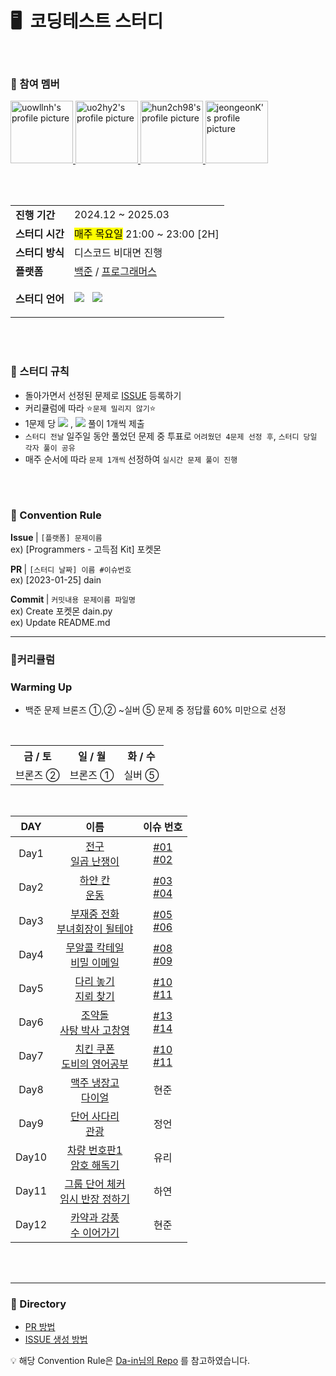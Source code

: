 <h1>🖥️&nbsp 코딩테스트 스터디</h1>
<br>
  
<h3> 📌 참여 멤버 </h3>
<p>
<a href="https://github.com/uowllnh">
    <img src="https://github.com/uowllnh.png" width="100" alt="uowllnh's profile picture" />
</a>

<a href="https://github.com/uo2hy2">
    <img src="https://github.com/uo2hy2.png" width="100" alt="uo2hy2's profile picture" />
</a>

<a href="https://github.com/hun2ch98">
    <img src="https://github.com/hun2ch98.png" width="100" alt="hun2ch98's profile picture" />
</a>

<a href="https://github.com/jeongeonK">
    <img src="https://github.com/jeongeonK.png" width="100" alt="jeongeonK's profile picture" />
</a>
  </p>
<br>
<br>
<table>
    <tr>
      <td><b>진행 기간</td>
      <td>2024.12 ~ 2025.03</td>
    </tr>
    <tr>
      <td><b>스터디 시간</td>
      <td><mark>매주 목요일</mark> 21:00 ~ 23:00 [2H]</td>
    </tr>
        <tr>
      <td><b>스터디 방식</td>
      <td>디스코드 비대면 진행</td>
    </tr>
    <tr>
      <td><b>플랫폼</td>
      <td>
        <a href="https://www.acmicpc.net/">백준</a> /
         <a href="https://programmers.co.kr/">프로그래머스</a>
        </td>
    </tr>
     <tr>
      <td><b>스터디 언어</td>
      <td><p> 
  <img src="https://img.shields.io/badge/Java-007396?style=flat-square&logo=Java&logoColor=white"/></a> &nbsp
  <img src="https://img.shields.io/badge/Python-3766AB?style=flat-square&logo=Python&logoColor=white"/></a>
</p></td>
    </tr>
  </table>
 
<br>
<br>

<h3> 📢 스터디 규칙 </h3>

- 돌아가면서 선정된 문제로 [ISSUE](https://github.com/uowllnh/coding_study/issues) 등록하기
- 커리큘럼에 따라 ⭐️`문제 밀리지 않기`⭐️
- 1문제 당 <img src="https://img.shields.io/badge/Java-007396?style=flat-square&logo=Java&logoColor=white"/></a> ,
  <img src="https://img.shields.io/badge/Python-3766AB?style=flat-square&logo=Python&logoColor=white"/></a> 풀이 1개씩 제출
- `스터디 전날` 일주일 동안 풀었던 문제 중 투표로 `어려웠던 4문제 선정 후`, `스터디 당일 각자 풀이 공유`
- 매주 순서에 따라 `문제 1개씩` 선정하여 `실시간 문제 풀이 진행`


<br>

<br>


<h3> 🌈 Convention Rule </h3>

<b> Issue </b> | `[플랫폼] 문제이름`
<br>ex) [Programmers - 고득점 Kit] 포켓몬

<b> PR </b> | `[스터디 날짜] 이름 #이슈번호`
<br>ex) [2023-01-25] dain

<b>Commit </b> | `커밋내용 문제이름 파일명`
<br>ex) Create 포켓몬 dain.py
<br>ex) Update README.md

---
<h3> 📝커리큘럼 </h3>

### Warming Up

- 백준 문제 브론즈 ①,② ~실버 ⑤ 문제 중 정답률 60% 미만으로 선정
<br>
<body>
<table style = "table-layout: auto; width: 50%; table-layout: fixed;">
    <tr>
      <th align="center" valign="middle">금 / 토</th>
      <th align="center" valign="middle">일 / 월</th>
      <th align="center" valign="middle">화 / 수</th>
    </tr>
  <tr>
      <td align="center" valign="middle">브론즈 ②</td>
      <td align="center" valign="middle">브론즈 ①</td>
      <td align="center" valign="middle">실버 ⑤</td>
    </tr>
  </table>
</body>

<br>


  
<body>
    <table>
        <thead>
            <tr>
                <th align="center" valign="middle">DAY</th>
                <th align="center" valign="middle">이름</th>
                <th align="center" valign="middle">이슈 번호</th>
            </tr>
        </thead>
        <tbody align="center" valign="middle">
             <tr><td>Day1</td><td><a href="https://www.acmicpc.net/problem/21918" target="_blank">전구<br> <a href="https://www.acmicpc.net/problem/2309" target="_blank">일곱 난쟁이</a></a></td><td><a href="https://github.com/uowllnh/coding_study/issues/1">#01
 <br> <a href="https://github.com/uowllnh/coding_study/issues/2">#02</a></a></td></tr>
            <tr><td>Day2</td><td><a href="https://www.acmicpc.net/problem/1100" target="_blank">하얀 칸<br><a href="https://www.acmicpc.net/problem/1173" target="_blank"> 운동 </a></a></td><td><a href="https://github.com/uowllnh/coding_study/issues/3">#03
 <br> <a href="https://github.com/uowllnh/coding_study/issues/4">#04</a></a></td></tr>
            <tr><td>Day3</td><td><a href="https://www.acmicpc.net/problem/1333" target="_blank"> 부재중 전화 <br><a href="https://www.acmicpc.net/problem/2775" target="_blank"> 부녀회장이 될테야 </a></a></td><td><a href="https://github.com/uowllnh/coding_study/issues/5">#05
 <br> <a href="https://github.com/uowllnh/coding_study/issues/6">#06</a></a></td></tr>
            <tr><td>Day4</td><td><a href="https://www.acmicpc.net/problem/2896" target="_blank"> 무알콜 칵테일 <br><a href="https://www.acmicpc.net/problem/2999" target="_blank"> 비밀 이메일 </a></a></td><td><a href="https://github.com/uowllnh/coding_study/issues/8">#08
 <br> <a href="https://github.com/uowllnh/coding_study/issues/9">#09</a></a></td></tr>
            <tr><td>Day5</td><td><a href="https://www.acmicpc.net/problem/1010" target="_blank"> 다리 놓기<br><a href="https://www.acmicpc.net/problem/1996" target="_blank"> 지뢰 찾기 </a></a></td><td><a href="https://github.com/uowllnh/coding_study/issues/10">#10
  <br> <a href="https://github.com/uowllnh/coding_study/issues/11">#11</a></a></td></tr>
            <tr><td>Day6</td><td><a href="https://www.acmicpc.net/problem/2097" target="_blank"> 조약돌<br><a href="https://www.acmicpc.net/problem/2508" target="_blank"> 사탕 박사 고창영</a></a></td><td><a href="https://github.com/uowllnh/coding_study/issues/13">#13
  <br> <a href="https://github.com/uowllnh/coding_study/issues/14">#14</a></a></td></tr>
            <tr><td>Day7</td><td><a href="https://www.acmicpc.net/problem/1673" target="_blank"> 치킨 쿠폰<br><a href="https://www.acmicpc.net/problem/2386" target="_blank"> 도비의 영어공부</a></a></td><td><a href="https://github.com/uowllnh/coding_study/issues/48">#10
  <br> <a href="https://github.com/uowllnh/coding_study/issues/49">#11</a></a></td></tr>
            <tr><td>Day8</td><td><a href="https://www.acmicpc.net/problem/3595" target="_blank"> 맥주 냉장고<br><a href="https://www.acmicpc.net/problem/5622" target="_blank"> 다이얼</td><td>현준</td></tr>
            <tr><td>Day9</td><td><a href="https://www.acmicpc.net/problem/9229" target="_blank"> 단어 사다리<br><a href="https://www.acmicpc.net/problem/10041" target="_blank"> 관광</td><td>정언</td></tr>
            <tr><td>Day10</td><td><a href="https://www.acmicpc.net/problem/16968" target="_blank"> 차량 번호판1<br><a href="https://www.acmicpc.net/problem/17176" target="_blank"> 암호 해독기</td><td>유리</td></tr>
            <tr><td>Day11</td><td><a href="https://www.acmicpc.net/problem/1316" target="_blank"> 그룹 단어 체커<br><a href="https://www.acmicpc.net/problem/1268" target="_blank"> 임시 반장 정하기</td><td>하연</td></tr>
            <tr><td>Day12</td><td><a href="https://www.acmicpc.net/problem/2891" target="_blank"> 카약과 강풍<br><a href="https://www.acmicpc.net/problem/2635" target="_blank"> 수 이어가기</td><td>현준</td></tr>
        </tbody>
    </table>
</body>
</html>

<br>

<br>

---
<h3> 📂 Directory </h3>

- [PR 방법](https://inpa.tistory.com/entry/GIT-%E2%9A%A1%EF%B8%8F-%EA%B9%83%ED%97%99-PRPull-Request-%EB%B3%B4%EB%82%B4%EB%8A%94-%EB%B0%A9%EB%B2%95-folk-issue)
- [ISSUE 생성 방법](https://velog.io/@junh0328/%ED%98%91%EC%97%85%EC%9D%84-%EC%9C%84%ED%95%9C-%EA%B9%83%ED%97%88%EB%B8%8C-%EC%9D%B4%EC%8A%88-%EC%9E%91%EC%84%B1%ED%95%98%EA%B8%B0)

💡 해당 Convention Rule은 [Da-in님의 Repo](https://github.com/da-in/algorithm-study) 를 참고하였습니다.
